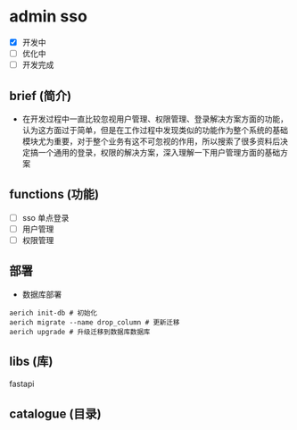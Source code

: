 # admin sso

- [x] 开发中
- [ ] 优化中
- [ ] 开发完成

## brief (简介)

- 在开发过程中一直比较忽视用户管理、权限管理、登录解决方案方面的功能，认为这方面过于简单，但是在工作过程中发现类似的功能作为整个系统的基础模块尤为重要，对于整个业务有这不可忽视的作用，所以搜索了很多资料后决定搞一个通用的登录，权限的解决方案，深入理解一下用户管理方面的基础方案

## functions (功能)

- [ ] sso 单点登录
- [ ] 用户管理
- [ ] 权限管理

## 部署

- 数据库部署

```shell
aerich init-db # 初始化
aerich migrate --name drop_column # 更新迁移
aerich upgrade # 升级迁移到数据库数据库 

```


## libs (库)

fastapi

## catalogue (目录)

